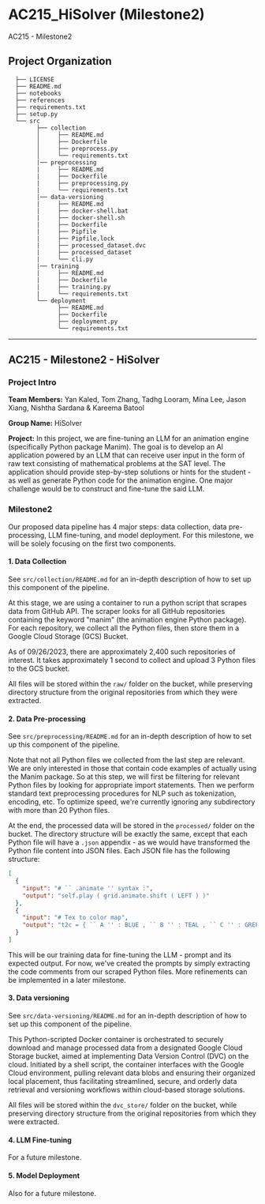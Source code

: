 # AC215_HiSolver (Milestone2)

AC215 - Milestone2

## Project Organization

      ├── LICENSE
      ├── README.md
      ├── notebooks
      ├── references
      ├── requirements.txt
      ├── setup.py
      └── src
            ├── collection
            │     ├── README.md
            │     ├── Dockerfile
            │     ├── preprocess.py
            │     └── requirements.txt
            |── preprocessing
            |     ├── README.md
            |     ├── Dockerfile
            |     ├── preprocessing.py
            |     └── requirements.txt
            |── data-versioning
            |     ├── README.md
            |     ├── docker-shell.bat
            |     ├── docker-shell.sh
            |     ├── Dockerfile
            |     ├── Pipfile
            |     ├── Pipfile.lock
            |     ├── processed_dataset.dvc
            |     ├── processed_dataset
            |     └── cli.py
            |── training
            |     ├── README.md
            |     ├── Dockerfile
            |     ├── training.py
            |     └── requirements.txt
            └── deployment
                  ├── README.md
                  ├── Dockerfile
                  ├── deployment.py
                  └── requirements.txt

---

## AC215 - Milestone2 - HiSolver

### Project Intro

**Team Members:**
Yan Kaled, Tom Zhang, Tadhg Looram, Mina Lee, Jason Xiang, Nishtha Sardana & Kareema Batool

**Group Name:**
HiSolver

**Project:**
In this project, we are fine-tuning an LLM for an animation engine (specifically Python package Manim). The goal is to develop an AI application powered by an LLM that can receive user input in the form of raw text consisting of mathematical problems at the SAT level. The application should provide step-by-step solutions or hints for the student - as well as generate Python code for the animation engine. One major challenge would be to construct and fine-tune the said LLM.

### Milestone2

Our proposed data pipeline has 4 major steps: data collection, data pre-processing, LLM fine-tuning, and model deployment. For this milestone, we will be solely focusing on the first two components.

#### 1. Data Collection

See `src/collection/README.md` for an in-depth description of how to set up this component of the pipeline.

At this stage, we are using a container to run a python script that scrapes data from GitHub API. The scraper looks for all GitHub repositories containing the keyword "manim" (the animation engine Python package). For each repository, we collect all the Python files, then store them in a Google Cloud Storage (GCS) Bucket.

As of 09/26/2023, there are approximately 2,400 such repositories of interest. It takes approximately 1 second to collect and upload 3 Python files to the GCS bucket.

All files will be stored within the `raw/` folder on the bucket, while preserving directory structure from the original repositories from which they were extracted.

#### 2. Data Pre-processing

See `src/preprocessing/README.md` for an in-depth description of how to set up this component of the pipeline.

Note that not all Python files we collected from the last step are relevant. We are only interested in those that contain code examples of actually using the Manim package. So at this step, we will first be filtering for relevant Python files by looking for appropriate import statements. Then we perform standard text preprocessing procedures for NLP such as tokenization, encoding, etc. To optimize speed, we're currently ignoring any subdirectory with more than 20 Python files.

At the end, the processed data will be stored in the `processed/` folder on the bucket. The directory structure will be exactly the same, except that each Python file will have a `.json` appendix - as we would have transformed the Python file content into JSON files. Each JSON file has the following structure:

```json
[
  {
    "input": "# `` .animate '' syntax :",
    "output": "self.play ( grid.animate.shift ( LEFT ) )"
  },
  {
    "input": "# Tex to color map",
    "output": "t2c = { `` A '' : BLUE , `` B '' : TEAL , `` C '' : GREEN , }"
  }
]
```

This will be our training data for fine-tuning the LLM - prompt and its expected output. For now, we've created the prompts by simply extracting the code comments from our scraped Python files. More refinements can be implemented in a later milestone.

#### 3. Data versioning

See `src/data-versioning/README.md` for an in-depth description of how to set up this component of the pipeline.

This Python-scripted Docker container is orchestrated to securely download and manage processed data from a designated Google Cloud Storage bucket, aimed at implementing Data Version Control (DVC) on the cloud. Initiated by a shell script, the container interfaces with the Google Cloud environment, pulling relevant data blobs and ensuring their organized local placement, thus facilitating streamlined, secure, and orderly data retrieval and versioning workflows within cloud-based storage solutions.

All files will be stored within the `dvc_store/` folder on the bucket, while preserving directory structure from the original repositories from which they were extracted.

#### 4. LLM Fine-tuning

For a future milestone.

#### 5. Model Deployment

Also for a future milestone.
